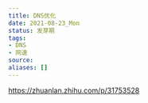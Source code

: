 ```yaml
---
title: DNS优化
date: 2021-08-23_Mon
status: 发芽期
tags: 
- DNS
- 网速
source: 
aliases: []
---
```

https://zhuanlan.zhihu.com/p/31753528